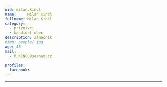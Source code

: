```yaml
---
uid: milan.kincl
name:     Milan	Kincl
fullname: Milan	Kincl
category:
  - priznivci
  - kandidat-obec
description: Zámečník
#img: people/.jpg
age: 46
mail:
  - M.KINCL@seznam.cz
 
profiles:
  facebook: 
---
```




---